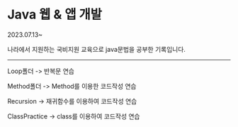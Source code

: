 # Java 웹 & 앱 개발
2023.07.13~

나라에서 지원하는 국비지원 교육으로 java문법을 공부한 기록입니다.

---
Loop폴더 -> 반복문 연습

Method폴더 -> Method를 이용한 코드작성 연습

Recursion -> 재귀함수를 이용하여 코드작성 연습

ClassPractice -> class를 이용하여 코드작성 연습